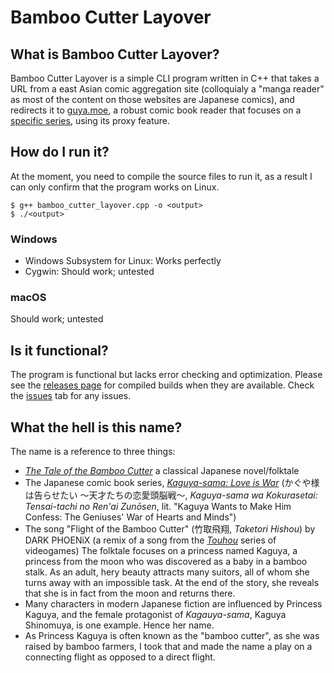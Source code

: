 # Bamboo Cutter Layover

## What is Bamboo Cutter Layover?
Bamboo Cutter Layover is a simple CLI program written in C++ that takes a URL from a east Asian comic aggregation site (colloquialy a "manga reader" as most of the content on those websites are Japanese comics), and redirects it to [guya.moe](https://guya.moe), a robust comic book reader that focuses on a [specific series](https://en.wikipedia.org/wiki/Kaguya-sama:_Love_Is_War), using its proxy feature.

## How do I run it?
At the moment, you need to compile the source files to run it, as a result I can only confirm that the program works on Linux.
```shell
$ g++ bamboo_cutter_layover.cpp -o <output>
$ ./<output>
```
### Windows
- Windows Subsystem for Linux: Works perfectly
- Cygwin: Should work; untested
### macOS
Should work; untested

## Is it functional?
The program is functional but lacks error checking and optimization. Please see the [releases page](https://github.com/MechaDragonX/Majora/releases) for compiled builds when they are available. Check the [issues](https://github.com/MechaDragonX/Bheithir/issues) tab for any issues.

## What the hell is this name?
The name is a reference to three things:
- [*The Tale of the Bamboo Cutter*](https://en.wikipedia.org/wiki/The_Tale_of_the_Bamboo_Cutter) a classical Japanese novel/folktale
- The Japanese comic book series, [*Kaguya-sama: Love is War*](https://en.wikipedia.org/wiki/Kaguya-sama:_Love_Is_War) (かぐや様は告らせたい ～天才たちの恋愛頭脳戦～, *Kaguya-sama wa Kokurasetai: Tensai-tachi no Ren'ai Zunōsen*, lit. "Kaguya Wants to Make Him Confess: The Geniuses' War of Hearts and Minds")
- The song "Flight of the Bamboo Cutter" (竹取飛翔, *Taketori Hishou*) by DARK PHOENiX (a remix of a song from the [*Touhou*](https://en.wikipedia.org/wiki/Touhou_Project) series of videogames)
The folktale focuses on a princess named Kaguya, a princess from the moon who was discovered as a baby in a bamboo stalk. As an adult, hery beauty attracts many suitors, all of whom she turns away with an impossible task. At the end of the story, she reveals that she is in fact from the moon and returns there.
- Many characters in modern Japanese fiction are influenced by Princess Kaguya, and the female protagonist of *Kagauya-sama*, Kaguya Shinomuya, is one example. Hence her name.
- As Princess Kaguya is often known as the "bamboo cutter", as she was raised by bamboo farmers, I took that and made the name a play on a connecting flight as opposed to a direct flight.
